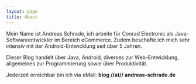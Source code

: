 ```yaml
---
layout: page
title: About
---
```


Mein Name ist Andreas Schrade, ich arbeite für Conrad Electronic als Java-Softwareentwickler im Bereich eCommerce.
Zudem beschäfte ich mich sehr intensiv mit der Android-Entwicklung seit über 5 Jahren.

Dieser Blog handelt über Java, Android, diverses zur Web-Entwicklung, allgemeines zur Programmierung sowie über Produktivität.

Jederzeit erreichbar bin ich via eMail: <strong>blog //at// andreas-schrade.de</strong>
